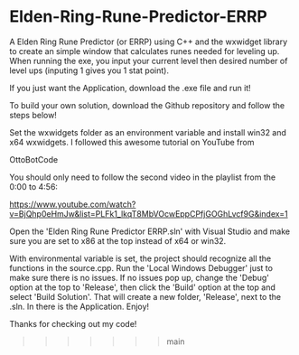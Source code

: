 # Elden-Ring-Rune-Predictor-ERRP
A Elden Ring Rune Predictor (or ERRP) using C++ and the wxwidget library to create an simple window that calculates runes needed for leveling up. When running the exe, you input your current level then desired number of level ups (inputing 1 gives you 1 stat point).

If you just want the Application, download the .exe file and run it! 

To build your own solution, download the Github repository and follow the steps below! 

Set the wxwidgets folder as an environment variable and install win32 and x64 wxwidgets. I followed this awesome tutorial on YouTube from 

OttoBotCode

You should only need to follow the second video in the playlist from the 0:00 to 4:56:

https://www.youtube.com/watch?v=BjQhp0eHmJw&list=PLFk1_lkqT8MbVOcwEppCPfjGOGhLvcf9G&index=1

Open the 'Elden Ring Rune Predictor ERRP.sln' with Visual Studio and make sure you are set to x86 at the top instead of x64 or win32.

With environmental variable is set, the project should recognize all the functions in the source.cpp. Run the 'Local Windows Debugger' just to make sure there is no issues. If no issues pop up, change the 'Debug' option at the top to 'Release', then click the 'Build' option at the top and select 'Build Solution'. That will create a new folder, 'Release', next to the .sln. In there is the Application. Enjoy!

Thanks for checking out my code!
>>>>>>> main
